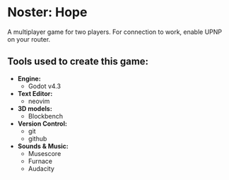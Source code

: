 # Noster: Hope
A multiplayer game for two players. For connection to work, enable UPNP on your router.

## Tools used to create this game:

-   **Engine:**
    -   Godot v4.3
-   **Text Editor:**
    -   neovim
-   **3D models:**
    -   Blockbench
-   **Version Control:**
    -   git
    -   github
-   **Sounds & Music:**
    -   Musescore
    -   Furnace
    -   Audacity
